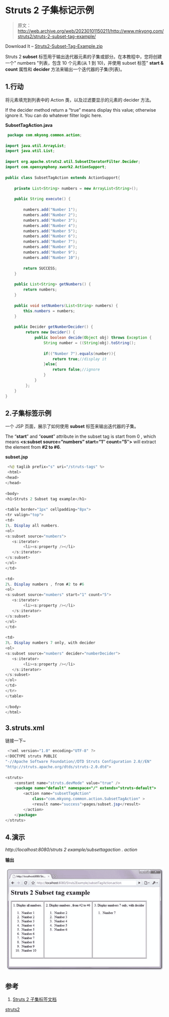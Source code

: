 # Struts 2 子集标记示例

> 原文：<http://web.archive.org/web/20230101150211/http://www.mkyong.com/struts2/struts-2-subset-tag-example/>

Download It – [Struts2-Subset-Tag-Example.zip](http://web.archive.org/web/20190222123713/http://www.mkyong.com/wp-content/uploads/2010/07/Struts2-Subset-Tag-Example.zip)

Struts 2 **subset** 标签用于输出迭代器元素的子集或部分。在本教程中，您将创建一个" numbers "列表，包含 10 个元素(从 1 到 10)，并使用 subset 标签" **start & count** 属性和 **decider** 方法来输出一个迭代器的子集(列表)。

## 1.行动

将元素填充到列表中的 Action 类，以及过滤要显示的元素的 decider 方法。

If the decider method return a “true” means display this value; otherwise ignore it. You can do whatever filter logic here.

**SubsetTagAction.java**

```java
 package com.mkyong.common.action;

import java.util.ArrayList;
import java.util.List;

import org.apache.struts2.util.SubsetIteratorFilter.Decider;
import com.opensymphony.xwork2.ActionSupport;

public class SubsetTagAction extends ActionSupport{

	private List<String> numbers = new ArrayList<String>();

	public String execute() {

		numbers.add("Number 1");
		numbers.add("Number 2");
		numbers.add("Number 3");
		numbers.add("Number 4");
		numbers.add("Number 5");
		numbers.add("Number 6");
		numbers.add("Number 7");
		numbers.add("Number 8");
		numbers.add("Number 9");
		numbers.add("Number 10");

		return SUCCESS;
	}

	public List<String> getNumbers() {
		return numbers;
	}

	public void setNumbers(List<String> numbers) {
		this.numbers = numbers;
	}

	public Decider getNumberDecider() {
	     return new Decider() {
	         public boolean decide(Object obj) throws Exception {
	             String number = ((String)obj).toString();

	             if(("Number 7").equals(number)){
	            	 return true;//display it
	             }else{
	            	 return false;//ignore
	             }
	         }
	     };
	}	
} 
```

 ## 2.子集标签示例

一个 JSP 页面，展示了如何使用 **subset** 标签来输出迭代器的子集。

The “**start**” and “**count**” attribute in the subset tag is start from 0 , which means **<s:subset source=”numbers” start=”1″ count=”5″>** will extract the element from **#2 to #6**.

**subset.jsp**

```java
 <%@ taglib prefix="s" uri="/struts-tags" %>
 <html>
<head>
</head>

<body>
<h1>Struts 2 Subset tag example</h1>

<table border="1px" cellpadding="8px">
<tr valign="top">
<td>
1\. Display all numbers.
<ol>
<s:subset source="numbers">
   <s:iterator>
      	<li><s:property /></li>
   </s:iterator>
</s:subset>
</ol>
</td>

<td>
2\. Display numbers , from #2 to #6
<ol>
<s:subset source="numbers" start="1" count="5">
   <s:iterator>
      	<li><s:property /></li>
   </s:iterator>
</s:subset>
</ol>
</td>

<td>
3\. Display numbers 7 only, with decider
<ol>
<s:subset source="numbers" decider="numberDecider">
   <s:iterator>
     	<li><s:property /></li>
   </s:iterator>
</s:subset>
</ol>
</td>
</tr>
</table>

</body>
</html> 
```

 ## 3.struts.xml

链接一下~

```java
 <?xml version="1.0" encoding="UTF-8" ?>
<!DOCTYPE struts PUBLIC
"-//Apache Software Foundation//DTD Struts Configuration 2.0//EN"
"http://struts.apache.org/dtds/struts-2.0.dtd">

<struts>
 	<constant name="struts.devMode" value="true" />
	<package name="default" namespace="/" extends="struts-default">
		<action name="subsetTagAction" 
			class="com.mkyong.common.action.SubsetTagAction" >
			<result name="success">pages/subset.jsp</result>
		</action>
	</package>
</struts> 
```

## 4.演示

*http://localhost:8080/struts 2 example/subsettagaction . action*

**输出**

![Struts 2 subset tag example](img/dd05311b28883fcc882b94e4ce387b08.png "Struts2-Subset-Tag-Example")

## 参考

1.  [Struts 2 子集标签文档](http://web.archive.org/web/20190222123713/http://struts.apache.org/2.1.8/docs/subset.html)

[struts2](http://web.archive.org/web/20190222123713/http://www.mkyong.com/tag/struts2/)







